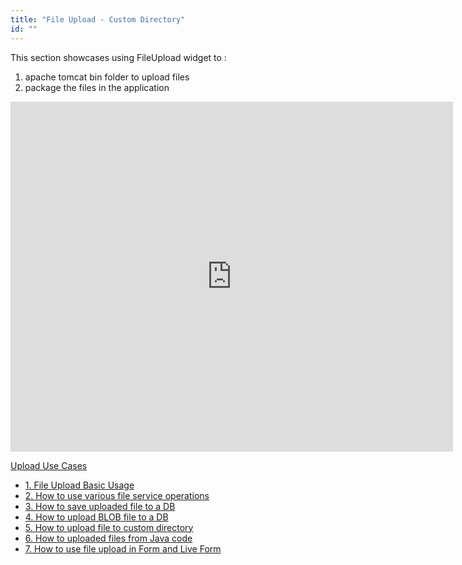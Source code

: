 ```yaml
---
title: "File Upload - Custom Directory"
id: ""
---
```


This section showcases using FileUpload widget to :

1. apache tomcat bin folder to upload files
2. package the files in the application

<iframe width="708" height="560" src="https://docs.google.com/presentation/d/e/2PACX-1vRZNrR4NddPLUrPz4asRRs6qbNtG_vO2gz4lZjsjujJnMLxsTrzLWf-NKZC8lMyUPSQpgS12Ld79TV3/embed?start=false&amp;loop=false&amp;delayms=3000" frameborder="0" allowfullscreen="allowfullscreen" mozallowfullscreen="mozallowfullscreen" webkitallowfullscreen="webkitallowfullscreen"></iframe>

[Upload Use Cases](/learn/app-development/widgets/basic/fileupload-use-cases/)

- [1\. File Upload Basic Usage](/learn/app-development/widgets/form-widgets/file-upload-basic-usage/)
- [2\. How to use various file service operations](/learn/how-tos/file-upload-widget-operations/)
- [3\. How to save uploaded file to a DB](/learn/how-tos/upload-file-save-database/)
- [4\. How to upload BLOB file to a DB](/learn/how-tos/file-upload-blob-data/)
- [5\. How to upload file to custom directory](/learn/how-tos/file-upload-custom-directory/)
- [6\. How to uploaded files from Java code](/learn/how-tos/accessing-file-upload-java-code/)
- [7\. How to use file upload in Form and Live Form](/learn/how-tos/upload-files-from-live-form-form/)
